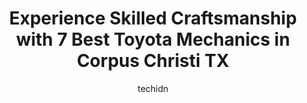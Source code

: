 ---
layout: ampstory
image: https://images.unsplash.com/photo-1629935389411-1bb0ae0d1ffe?ixlib=rb-4.0.3&ixid=MnwxMjA3fDB8MHxwaG90by1wYWdlfHx8fGVufDB8fHx8&auto=format&fit=crop&w=640&h=853&q=80
author: techidn
featured: false
description: When it comes to maintaining and repairing your vehicle in Corpus Christi TX, USA, you deserve nothing but the best. Thats why the 7 best Toyota Mechanic in the area are here to offer their
title: Experience Skilled Craftsmanship with 7 Best Toyota Mechanics in Corpus Christi TX
cover:
   title: Experience Skilled Craftsmanship with 7 Best Toyota Mechanics in Corpus Christi TX
   subtitle: Rickpate
   background: https://images.unsplash.com/photo-1629935389411-1bb0ae0d1ffe?ixlib=rb-4.0.3&ixid=MnwxMjA3fDB8MHxwaG90by1wYWdlfHx8fGVufDB8fHx8&auto=format&fit=crop&w=640&h=853&q=80

pages: 
 - layout: thirds
   top: <h1>#1 TC Auto Service</h1>
   bottom: "<p>I took two vehicles in to get the annual state inspections performed.  TC staff was very helpful and polite.  They were pretty busy at the time but they got me in and out</p>"
   background: https://www.knot35.com/toplist/wp-content/uploads/2023/06/best-toyota-mechanic-1-in-corpus-christi-tx-1685832695.jpeg
   backgroundblur: true
 - layout: thirds
   top: <h1>#2 AutoNation Toyota Corpus Christi Service Center</h1>
   bottom: "<p>6672 S Padre Island Dr Suite A, Corpus Christi, TX 78412, United States</p>"
   background: https://www.knot35.com/toplist/wp-content/uploads/2023/06/best-toyota-mechanic-2-in-corpus-christi-tx-1685832696.jpeg
   cta:
      link: https://www.knot35.com/toplist/experience-skilled-craftsmanship-with-7-best-toyota-mechanics-in-corpus-christi-tx/
      text: Experience Skilled Craftsmanship with 7 Best Toyota Mechanics in Corpus Christi TX
 - layout: thirds
   top: <h1>#3 Corpus Auto Service</h1>
   bottom: "<p>2732 S Padre Island Dr, Corpus Christi, TX 78415, United States</p>"
   background: https://www.knot35.com/toplist/wp-content/uploads/2023/06/best-toyota-mechanic-3-in-corpus-christi-tx-1685832696.jpeg
   cta:
      link: https://www.knot35.com/toplist/experience-skilled-craftsmanship-with-7-best-toyota-mechanics-in-corpus-christi-tx/
      text: Experience Skilled Craftsmanship with 7 Best Toyota Mechanics in Corpus Christi TX
 - layout: thirds
   top: <h1>#4 Performance Auto Tech Tire Pros</h1>
   bottom: "<p>4015 Ayers St, Corpus Christi, TX 78415, United States</p>"
   background: https://images.unsplash.com/photo-1591393223703-56fe1347ac62?ixlib=rb-4.0.3&ixid=MnwxMjA3fDB8MHxwaG90by1wYWdlfHx8fGVufDB8fHx8&auto=format&fit=crop&w=640&h=853&q=80
   cta:
      link: https://www.knot35.com/toplist/experience-skilled-craftsmanship-with-7-best-toyota-mechanics-in-corpus-christi-tx/
      text: Experience Skilled Craftsmanship with 7 Best Toyota Mechanics in Corpus Christi TX
 - layout: thirds
   top: <h1>#5 Bay Auto Service</h1>
   bottom: "<p>5626 Kostoryz Rd, Corpus Christi, TX 78415, United States</p>"
   background: https://images.unsplash.com/photo-1484589065579-248aad0d8b13?ixlib=rb-4.0.3&ixid=MnwxMjA3fDB8MHxwaG90by1wYWdlfHx8fGVufDB8fHx8&auto=format&fit=crop&w=640&h=853&q=80
   cta:
      link: https://www.knot35.com/toplist/experience-skilled-craftsmanship-with-7-best-toyota-mechanics-in-corpus-christi-tx/
      text: Experience Skilled Craftsmanship with 7 Best Toyota Mechanics in Corpus Christi TX
 - layout: thirds
   top: <h1>#6 Coastal Auto Technicians</h1>
   bottom: "<p>5354 Kostoryz Rd #1906, Corpus Christi, TX 78415, United States</p>"
   background: https://plus.unsplash.com/premium_photo-1664640458616-3c74f8cb4589?ixlib=rb-4.0.3&ixid=MnwxMjA3fDB8MHxwaG90by1wYWdlfHx8fGVufDB8fHx8&auto=format&fit=crop&w=640&h=853&q=80
   cta:
      link: https://www.knot35.com/toplist/experience-skilled-craftsmanship-with-7-best-toyota-mechanics-in-corpus-christi-tx/
      text: Experience Skilled Craftsmanship with 7 Best Toyota Mechanics in Corpus Christi TX
 - layout: thirds
   top: <h1>#7 Elite Automotive of C.C. BMW/Mini repair facility</h1>
   bottom: "<p>3758 Saturn Rd, Corpus Christi, TX 78413, United States</p>"
   background: https://images.unsplash.com/photo-1549241520-425e3dfc01cb?ixlib=rb-4.0.3&ixid=MnwxMjA3fDB8MHxwaG90by1wYWdlfHx8fGVufDB8fHx8&auto=format&fit=crop&w=640&h=853&q=80
   cta:
      link: https://www.knot35.com/toplist/experience-skilled-craftsmanship-with-7-best-toyota-mechanics-in-corpus-christi-tx/
      text: Experience Skilled Craftsmanship with 7 Best Toyota Mechanics in Corpus Christi TX
 - layout: thirds
   middle: Continue reading...
   background: https://images.unsplash.com/photo-1620421680010-0766ff230392?ixlib=rb-4.0.3&ixid=MnwxMjA3fDB8MHxwaG90by1wYWdlfHx8fGVufDB8fHx8&auto=format&fit=crop&w=640&h=853&q=80
   cta:
      link: https://www.knot35.com/toplist/experience-skilled-craftsmanship-with-7-best-toyota-mechanics-in-corpus-christi-tx/
      text: Experience Skilled Craftsmanship with 7 Best Toyota Mechanics in Corpus Christi TX
      
---